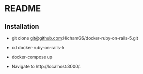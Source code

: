 # README

## Installation

* git clone git@github.com:HichamGS/docker-ruby-on-rails-5.git

* cd docker-ruby-on-rails-5

* docker-compose up 

* Navigate to http://localhost:3000/.
